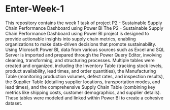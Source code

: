 # Enter-Week-1
This repository contains the week 1 task of project P2 - Sustainable Supply Chain Performance Dashboard using Power BI
The P2 - Sustainable Supply Chain Performance Dashboard using Power BI project is designed to provide actionable insights into supply chain metrics, enabling organizations to make data-driven decisions that promote sustainability. Using Microsoft Power BI, data from various sources such as Excel and SQL Server is imported and prepared through the Power Query Editor, involving cleaning, transforming, and structuring processes. Multiple tables were created and organized, including the Inventory Table (tracking stock levels, product availability, lead times, and order quantities), the Manufacturing Table (monitoring production volumes, defect rates, and inspection results), the Supplier Table (detailing supplier locations, transportation modes, and lead times), and the comprehensive Supply Chain Table (combining key metrics like shipping costs, customer demographics, and supplier details). These tables were modeled and linked within Power BI to create a cohesive dataset. 
